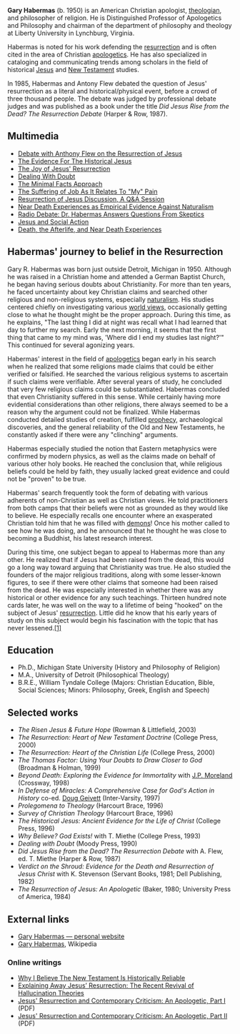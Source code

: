 **Gary Habermas** (b. 1950) is an American Christian apologist,
[theologian](Theologian "Theologian"), and philosopher of religion.
He is Distinguished Professor of Apologetics and Philosophy and
chairman of the department of philosophy and theology at Liberty
University in Lynchburg, Virginia.

Habermas is noted for his work defending the
[resurrection](Resurrection "Resurrection") and is often cited in
the area of Christian [apologetics](Apologetics "Apologetics"). He
has also specialized in cataloging and communicating trends among
scholars in the field of historical [Jesus](Jesus "Jesus") and
[New Testament](New_Testament "New Testament") studies.

In 1985, Habermas and Antony Flew debated the question of Jesus'
resurrection as a literal and historical/physical event, before a
crowd of three thousand people. The debate was judged by
professional debate judges and was published as a book under the
title *Did Jesus Rise from the Dead? The Resurrection Debate*
(Harper & Row, 1987).

## Multimedia

-   [Debate with Anthony Flew on the Resurrection of Jesus](http://www.garyhabermas.com/video/video.htm)
-   [The Evidence For The Historical Jesus](http://www.garyhabermas.com/video/video.htm)
-   [The Joy of Jesus' Resurrection](http://www.garyhabermas.com/video/video.htm)
-   [Dealing With Doubt](http://www.garyhabermas.com/video/video.htm)
-   [The Minimal Facts Approach](http://www.garyhabermas.com/audio/audio.htm)
-   [The Suffering of Job As It Relates To "My" Pain](http://www.garyhabermas.com/audio/audio.htm)
-   [Resurrection of Jesus Discussion, A Q&A Session](http://www.garyhabermas.com/audio/audio.htm)
-   [Near Death Experiences as Empirical Evidence Against Naturalism](http://www.garyhabermas.com/audio/audio.htm)
-   [Radio Debate: Dr. Habermas Answers Questions From Skeptics](http://www.garyhabermas.com/audio/audio.htm)
-   [Jesus and Social Action](http://www.garyhabermas.com/audio/audio.htm)
-   [Death, the Afterlife, and Near Death Experiences](http://www.garyhabermas.com/audio/audio.htm)

## Habermas' journey to belief in the Resurrection

Gary R. Habermas was born just outside Detroit, Michigan in 1950.
Although he was raised in a Christian home and attended a German
Baptist Church, he began having serious doubts about Christianity.
For more than ten years, he faced uncertainty about key Christian
claims and searched other religious and non-religious systems,
especially [naturalism](Naturalism "Naturalism"). His studies
centered chiefly on investigating various
[world views](Worldview "Worldview"), occasionally getting close to
what he thought might be the proper approach. During this time, as
he explains, "The last thing I did at night was recall what I had
learned that day to further my search. Early the next morning, it
seems that the first thing that came to my mind was, 'Where did I
end my studies last night?'" This continued for several agonizing
years.

Habermas' interest in the field of
[apologetics](Apologetics "Apologetics") began early in his search
when he realized that some religions made claims that could be
either verified or falsified. He searched the various religious
systems to ascertain if such claims were verifiable. After several
years of study, he concluded that very few religious claims could
be substantiated. Habermas concluded that even Christianity
suffered in this sense. While certainly having more evidential
considerations than other religions, there always seemed to be a
reason why the argument could not be finalized. While Habermas
conducted detailed studies of creation, fulfilled
[prophecy](Prophecy "Prophecy"), archaeological discoveries, and
the general reliability of the Old and New Testaments, he
constantly asked if there were any "clinching" arguments.

Habermas especially studied the notion that Eastern metaphysics
were confirmed by modern physics, as well as the claims made on
behalf of various other holy books. He reached the conclusion that,
while religious beliefs could be held by faith, they usually lacked
great evidence and could not be "proven" to be true.

Habermas' search frequently took the form of debating with various
adherents of non-Christian as well as Christian views. He told
practitioners from both camps that their beliefs were not as
grounded as they would like to believe. He especially recalls one
encounter where an exasperated Christian told him that he was
filled with [demons](Demons "Demons")! Once his mother called to
see how he was doing, and he announced that he thought he was close
to becoming a Buddhist, his latest research interest.

During this time, one subject began to appeal to Habermas more than
any other. He realized that if Jesus had been raised from the dead,
this would go a long way toward arguing that Christianity was true.
He also studied the founders of the major religious traditions,
along with some lesser-known figures, to see if there were other
claims that someone had been raised from the dead. He was
especially interested in whether there was any historical or other
evidence for any such teachings. Thirteen hundred note cards later,
he was well on the way to a lifetime of being "hooked" on the
subject of Jesus' [resurrection](Resurrection "Resurrection").
Little did he know that his early years of study on this subject
would begin his fascination with the topic that has never
lessened.[[1]](http://www.garyhabermas.com/vitainnuce.htm)

## Education

-   Ph.D., Michigan State University (History and Philosophy of
    Religion)
-   M.A., University of Detroit (Philosophical Theology)
-   B.R.E., William Tyndale College (Majors: Christian Education,
    Bible, Social Sciences; Minors: Philosophy, Greek, English and
    Speech)

## Selected works

-   *The Risen Jesus & Future Hope* (Rowman & Littlefield, 2003)
-   *The Resurrection: Heart of New Testament Doctrine* (College
    Press, 2000)
-   *The Resurrection: Heart of the Christian Life* (College Press,
    2000)
-   *The Thomas Factor: Using Your Doubts to Draw Closer to God*
    (Broadman & Holman, 1999)
-   *Beyond Death: Exploring the Evidence for Immortality* with
    [J.P. Moreland](J.P._Moreland "J.P. Moreland") (Crossway, 1998)
-   *In Defense of Miracles: A Comprehensive Case for God's Action in History*
    co-ed.
    [Doug Geivett](index.php?title=Doug_Geivett&action=edit&redlink=1 "Doug Geivett (page does not exist)")
    (Inter-Varsity, 1997)
-   *Prolegomena to Theology* (Harcourt Brace, 1996)
-   *Survey of Christian Theology* (Harcourt Brace, 1996)
-   *The Historical Jesus: Ancient Evidence for the Life of Christ*
    (College Press, 1996)
-   *Why Believe? God Exists!* with T. Miethe (College Press, 1993)
-   *Dealing with Doubt* (Moody Press, 1990)
-   *Did Jesus Rise from the Dead? The Resurrection Debate* with A.
    Flew, ed. T. Miethe (Harper & Row, 1987)
-   *Verdict on the Shroud: Evidence for the Death and Resurrection of Jesus Christ*
    with K. Stevenson (Servant Books, 1981; Dell Publishing, 1982)
-   *The Resurrection of Jesus: An Apologetic* (Baker, 1980;
    University Press of America, 1984)

## External links

-   [Gary Habermas — personal website](http://www.garyhabermas.com)
-   [Gary Habermas](http://en.wikipedia.org/wiki/Gary_Habermas),
    Wikipedia

### Online writings

-   [Why I Believe The New Testament Is Historically Reliable](http://www.apologetics.com/index.php?option=com_content&view=article&id=165:why-i-believe-the-new-testament-is-historically-reliable&catid=39:historical-apologetics&Itemid=54)
-   [Explaining Away Jesus’ Resurrection: The Recent Revival of Hallucination Theories](http://www.garyhabermas.com/articles/crj_explainingaway/crj_explainingaway.htm)
-   [Jesus' Resurrection and Contemporary Criticism: An Apologetic, Part I](http://faculty.gordon.edu/hu/bi/Ted_Hildebrandt/NTeSources/NTArticles/CTR-NT/Habermas-Resurrection1-CTR.pdf)
    (PDF)
-   [Jesus' Resurrection and Contemporary Criticism: An Apologetic, Part II](http://faculty.gordon.edu/hu/bi/Ted_Hildebrandt/NTeSources/NTArticles/CTR-NT/Habermas-Resurrection2-CTR.pdf)
    (PDF)



